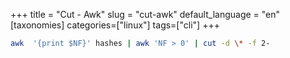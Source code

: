 +++
title = "Cut - Awk"
slug =  "cut-awk"
default_language = "en"
[taxonomies]
categories=["linux"]
tags=["cli"]
+++

```bash
awk  '{print $NF}' hashes | awk 'NF > 0' | cut -d \* -f 2-
```
